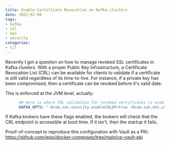 ```yaml
---
title: Enable Certificate Revocation on Kafka clusters
date: 2022-02-09
tags:
- kafka
- ssl
- ops
- security
categories:
- til
---
```


Recently I got a question on how to manage revoked SSL certificates in Kafka clusters.
With a proper Public Key Infrastructure, a Certificate Revocation List (CRL) can be available for clients to validate if a certificate is still valid regardless of its time-to-live.
For instance, if a private key has been compromised, then a certificate can be revoked before it's valid date.

<!--more-->

This is enforced at the JVM level, actually: 

```yaml
      ## Here is where CRL validation for revoked certificates is enabled.
      KAFKA_OPTS: "-Dcom.sun.security.enableCRLDP=true -Dcom.sun.net.ssl.checkRevocation=true"
```

If Kafka brokers have these flags enabled, the brokers will check that the CRL endpoint is accessible at boot time.
If it isn't, then the startup it fails.

Proof-of-concept to reproduce this configuration with Vault as a PKI: https://github.com/jeqo/docker-composes/tree/main/cp-vault-pki
